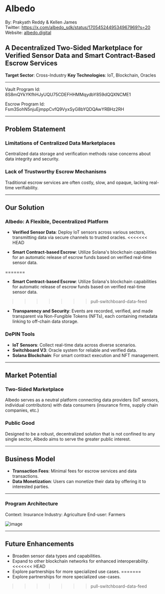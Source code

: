 # Albedo
By: Prakyath Reddy & Kellen James  
Twitter: https://x.com/albedo_sdk/status/1705452449534967969?s=20
Website: [albedo.digital](https://albedo.digital/)

## A Decentralized Two-Sided Marketplace for Verified Sensor Data and Smart Contract-Based Escrow Services

**Target Sector**: Cross-Industry
**Key Technologies**: IoT, Blockchain, Oracles

---
  
Vault Program Id: 8S8mQYkYKfhHJyUQU75CDEFHHMMqydbY859dQQXNCME1  
   
Escrow Program Id: Fsm3SohN5njuEjmppCvfQ9VyxSyG8bYQDQAwYRBHz2RH  
    
---

## Problem Statement
### Limitations of Centralized Data Marketplaces
Centralized data storage and verification methods raise concerns about data integrity and security.

### Lack of Trustworthy Escrow Mechanisms
Traditional escrow services are often costly, slow, and opaque, lacking real-time verifiability.

---

## Our Solution
### Albedo: A Flexible, Decentralized Platform

- **Verified Sensor Data**: Deploy IoT sensors across various sectors, transmitting data via secure channels to trusted oracles.
<<<<<<< HEAD

- **Smart Contract-based Escrow**: Utilize Solana's blockchain capabilities for an automatic release of escrow funds based on verified real-time sensor data.

=======

- **Smart Contract-based Escrow**: Utilize Solana's blockchain capabilities for automatic release of escrow funds based on verified real-time sensor data.

>>>>>>> pull-switchboard-data-feed
- **Transparency and Security**: Events are recorded, verified, and made transparent via Non-Fungible Tokens (NFTs), each containing metadata linking to off-chain data storage.

### DePIN Tools

- **IoT Sensors**: Collect real-time data across diverse scenarios.
- **Switchboard V3**: Oracle system for reliable and verified data.
- **Solana Blockchain**: For smart contract execution and NFT management.

---

## Market Potential
### Two-Sided Marketplace
Albedo serves as a neutral platform connecting data providers (IoT sensors, individual contributors) with data consumers (insurance firms, supply chain companies, etc.)

### Public Good
Designed to be a robust, decentralized solution that is not confined to any single sector, Albedo aims to serve the greater public interest.

---

## Business Model

- **Transaction Fees**: Minimal fees for escrow services and data transactions.
- **Data Monetization**: Users can monetize their data by offering it to interested parties.

---

### Program Architecture
Context: Insurance
Industry: Agriculture
End-user: Farmers

![image](https://github.com/Web3-Builders-Alliance/Albedo/assets/40018628/93ced263-d72d-4690-80a9-13946f5eaa50)

---

## Future Enhancements

- Broaden sensor data types and capabilities.
- Expand to other blockchain networks for enhanced interoperability.
<<<<<<< HEAD
- Explore partnerships for more specialized use cases.
=======
- Explore partnerships for more specialized use-cases.
>>>>>>> pull-switchboard-data-feed
